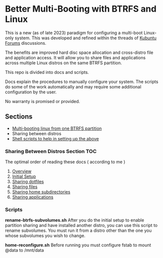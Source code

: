 # Better Multi-Booting with BTRFS and Linux

This is a new (as of late 2023) paradigm for configuring a multi-boot Linux-only system. This was 
developed and refined within the threads of [Kubuntu Forums](https://www.kubuntuforums.net/forum/general/miscellaneous/btrfs) discussions.

The benefits are improved hard disc space allocation and cross-distro file and application access.
It will allow you to share files and applications across multiple
Linux distros on the same BTRFS partition.

This repo is divided into docs and scripts.

Docs explain the procedures to manually configure your system. The scripts do some of the work automatically 
and may require some additional configuration by the user.

No warranty is promised or provided. 



## Sections
- [Multi-booting linux from one BTRFS partition](/docs/multi-boot-from-one-partition.md#multi-booting-linux-from-a-single-btrfs-partition)
- Sharing between distros
- [Shell scripts to help in setting up the above](/scripts/)

### Sharing Between Distros Section TOC
The optimal order of reading these docs ( according to me )
1. [Overview](docs/sharing-files-and-applications-overview.md)
2. [Initial Setup](docs/sharing-files-and-applications-initial-setup.md)
3. [Sharing dotfiles](docs/sharing-dotfiles.md)
4. [Sharing files](docs/sharing-files.md)
5. [Sharing home subdirectories](docs/sharing-home-subdirectories.md)
6. [Sharing applications](docs/sharing-files-and-applications-overview.md)



### Scripts
**rename-btrfs-subvolumes.sh**
After you do the initial setup to enable partition sharing and have installed another distro, you 
can use this script to rename subvolumes. You must run it from a distro other than the one you whose
subvolumes you wish to change.

**home-reconfigure.sh**
Before running you must configure fstab to mount @data to /mnt/data

